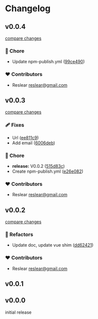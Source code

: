 # Changelog


## v0.0.4

[compare changes](https://github.com/reslear/metakeep-wagmi-connector/compare/v0.0.3...v0.0.4)

### 🏡 Chore

- Update npm-publish.yml ([99ce490](https://github.com/reslear/metakeep-wagmi-connector/commit/99ce490))

### ❤️ Contributors

- Reslear <reslear@gmail.com>

## v0.0.3

[compare changes](https://github.com/reslear/metakeep-wagmi-connector/compare/v0.0.2...v0.0.3)

### 🩹 Fixes

- Url ([ee811c9](https://github.com/reslear/metakeep-wagmi-connector/commit/ee811c9))
- Add email ([6006deb](https://github.com/reslear/metakeep-wagmi-connector/commit/6006deb))

### 🏡 Chore

- **release:** V0.0.2 ([515d83c](https://github.com/reslear/metakeep-wagmi-connector/commit/515d83c))
- Create npm-publish.yml ([e26e082](https://github.com/reslear/metakeep-wagmi-connector/commit/e26e082))

### ❤️ Contributors

- Reslear <reslear@gmail.com>

## v0.0.2

[compare changes](https://github.com/reslear/metakeep-wagmi-connector+git/compare/v0.0.1...v0.0.2)

### 💅 Refactors

- Update doc, update vue shim ([dd62421](https://github.com/reslear/metakeep-wagmi-connector+git/commit/dd62421))

### ❤️ Contributors

- Reslear <reslear@gmail.com>

## v0.0.1

## v0.0.0

initial release